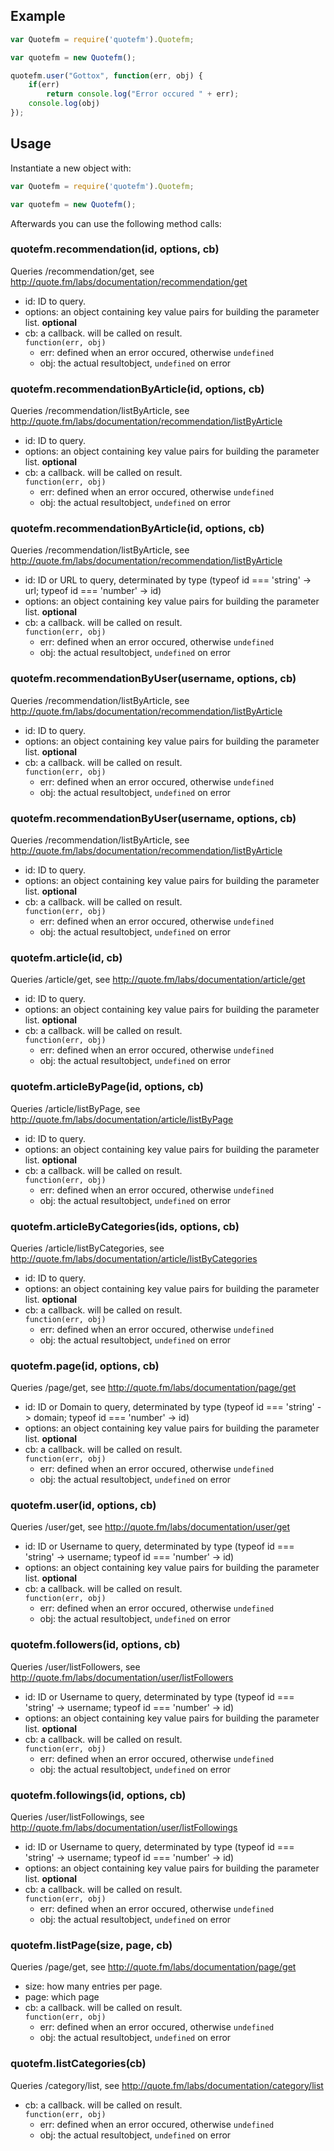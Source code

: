 ## Example

``` javascript
var Quotefm = require('quotefm').Quotefm;

var quotefm = new Quotefm();

quotefm.user("Gottox", function(err, obj) {
	if(err)
		return console.log("Error occured " + err);
	console.log(obj)
});
```

## Usage

Instantiate a new object with:

``` javascript
var Quotefm = require('quotefm').Quotefm;

var quotefm = new Quotefm();
```

Afterwards you can use the following method calls:

### quotefm.recommendation(id, options, cb)
Queries /recommendation/get, see <http://quote.fm/labs/documentation/recommendation/get>

 * id: ID to query.
 * options: an object containing key value pairs for building the parameter list. **optional**
 * cb: a callback. will be called on result.  
   ```function(err, obj)```
   * err: defined when an error occured, otherwise ```undefined```
   * obj: the actual resultobject, ```undefined``` on error

### quotefm.recommendationByArticle(id, options, cb)
Queries /recommendation/listByArticle, see <http://quote.fm/labs/documentation/recommendation/listByArticle>

 * id: ID to query.
 * options: an object containing key value pairs for building the parameter list. **optional**
 * cb: a callback. will be called on result.  
   ```function(err, obj)```
   * err: defined when an error occured, otherwise ```undefined```
   * obj: the actual resultobject, ```undefined``` on error

### quotefm.recommendationByArticle(id, options, cb)
Queries /recommendation/listByArticle, see <http://quote.fm/labs/documentation/recommendation/listByArticle>

 * id: ID or URL to query, determinated by type (typeof id === 'string' -> url; typeof id === 'number' -> id)
 * options: an object containing key value pairs for building the parameter list. **optional**
 * cb: a callback. will be called on result.  
   ```function(err, obj)```
   * err: defined when an error occured, otherwise ```undefined```
   * obj: the actual resultobject, ```undefined``` on error

### quotefm.recommendationByUser(username, options, cb)
Queries /recommendation/listByArticle, see <http://quote.fm/labs/documentation/recommendation/listByArticle>

 * id: ID to query.
 * options: an object containing key value pairs for building the parameter list. **optional**
 * cb: a callback. will be called on result.  
   ```function(err, obj)```
   * err: defined when an error occured, otherwise ```undefined```
   * obj: the actual resultobject, ```undefined``` on error

### quotefm.recommendationByUser(username, options, cb)
Queries /recommendation/listByArticle, see <http://quote.fm/labs/documentation/recommendation/listByArticle>

 * id: ID to query.
 * options: an object containing key value pairs for building the parameter list. **optional**
 * cb: a callback. will be called on result.  
   ```function(err, obj)```
   * err: defined when an error occured, otherwise ```undefined```
   * obj: the actual resultobject, ```undefined``` on error

### quotefm.article(id, cb)
Queries /article/get, see <http://quote.fm/labs/documentation/article/get>

 * id: ID to query.
 * options: an object containing key value pairs for building the parameter list. **optional**
 * cb: a callback. will be called on result.  
   ```function(err, obj)```
   * err: defined when an error occured, otherwise ```undefined```
   * obj: the actual resultobject, ```undefined``` on error

### quotefm.articleByPage(id, options, cb)
Queries /article/listByPage, see <http://quote.fm/labs/documentation/article/listByPage>

 * id: ID to query.
 * options: an object containing key value pairs for building the parameter list. **optional**
 * cb: a callback. will be called on result.  
   ```function(err, obj)```
   * err: defined when an error occured, otherwise ```undefined```
   * obj: the actual resultobject, ```undefined``` on error

### quotefm.articleByCategories(ids, options, cb)
Queries /article/listByCategories, see <http://quote.fm/labs/documentation/article/listByCategories>

 * id: ID to query.
 * options: an object containing key value pairs for building the parameter list. **optional**
 * cb: a callback. will be called on result.  
   ```function(err, obj)```
   * err: defined when an error occured, otherwise ```undefined```
   * obj: the actual resultobject, ```undefined``` on error

### quotefm.page(id, options, cb)
Queries /page/get, see <http://quote.fm/labs/documentation/page/get>

 * id: ID or Domain to query, determinated by type (typeof id === 'string' -> domain; typeof id === 'number' -> id)
 * options: an object containing key value pairs for building the parameter list. **optional**
 * cb: a callback. will be called on result.  
   ```function(err, obj)```
   * err: defined when an error occured, otherwise ```undefined```
   * obj: the actual resultobject, ```undefined``` on error

### quotefm.user(id, options, cb)
Queries /user/get, see <http://quote.fm/labs/documentation/user/get>

 * id: ID or Username to query, determinated by type (typeof id === 'string' -> username; typeof id === 'number' -> id)
 * options: an object containing key value pairs for building the parameter list. **optional**
 * cb: a callback. will be called on result.  
   ```function(err, obj)```
   * err: defined when an error occured, otherwise ```undefined```
   * obj: the actual resultobject, ```undefined``` on error

### quotefm.followers(id, options, cb)
Queries /user/listFollowers, see <http://quote.fm/labs/documentation/user/listFollowers>

 * id: ID or Username to query, determinated by type (typeof id === 'string' -> username; typeof id === 'number' -> id)
 * options: an object containing key value pairs for building the parameter list. **optional**
 * cb: a callback. will be called on result.  
   ```function(err, obj)```
   * err: defined when an error occured, otherwise ```undefined```
   * obj: the actual resultobject, ```undefined``` on error

### quotefm.followings(id, options, cb)
Queries /user/listFollowings, see <http://quote.fm/labs/documentation/user/listFollowings>

 * id: ID or Username to query, determinated by type (typeof id === 'string' -> username; typeof id === 'number' -> id)
 * options: an object containing key value pairs for building the parameter list. **optional**
 * cb: a callback. will be called on result.  
   ```function(err, obj)```
   * err: defined when an error occured, otherwise ```undefined```
   * obj: the actual resultobject, ```undefined``` on error

### quotefm.listPage(size, page, cb)
Queries /page/get, see <http://quote.fm/labs/documentation/page/get>

 * size: how many entries per page.
 * page: which page
 * cb: a callback. will be called on result.  
   ```function(err, obj)```
   * err: defined when an error occured, otherwise ```undefined```
   * obj: the actual resultobject, ```undefined``` on error

### quotefm.listCategories(cb)
Queries /category/list, see <http://quote.fm/labs/documentation/category/list>

 * cb: a callback. will be called on result.  
   ```function(err, obj)```
   * err: defined when an error occured, otherwise ```undefined```
   * obj: the actual resultobject, ```undefined``` on error
